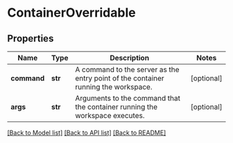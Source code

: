 # ContainerOverridable

## Properties
Name | Type | Description | Notes
------------ | ------------- | ------------- | -------------
**command** | **str** | A command to the server as the entry point of the container running the workspace. | [optional] 
**args** | **str** | Arguments to the command that the container running the workspace executes. | [optional] 

[[Back to Model list]](../README.md#documentation-for-models) [[Back to API list]](../README.md#documentation-for-api-endpoints) [[Back to README]](../README.md)

